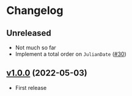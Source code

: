
# Changelog

## Unreleased

- Not much so far
- Implement a total order on `JulianDate` ([#30])

[#30]: https://github.com/gunvirranu/perturb/pull/30

## [v1.0.0] (2022-05-03)

- First release

[v1.0.0]: https://github.com/gunvirranu/perturb/releases/tag/v1.0.0
